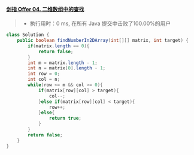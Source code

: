 #### [剑指 Offer 04. 二维数组中的查找](https://leetcode-cn.com/problems/er-wei-shu-zu-zhong-de-cha-zhao-lcof/)

> - 执行用时：0 ms, 在所有 Java 提交中击败了100.00%的用户

```java
class Solution {
    public boolean findNumberIn2DArray(int[][] matrix, int target) {
        if(matrix.length == 0){
            return false;
        }
        int m = matrix.length - 1;
        int n = matrix[0].length - 1;
        int row = 0;
        int col = n;
        while(row <= m && col >= 0){
            if(matrix[row][col] > target){
                col--;
            }else if(matrix[row][col] < target){
                row++;
            }else{
                return true;
            }
        }
        return false;
    }
}
```

